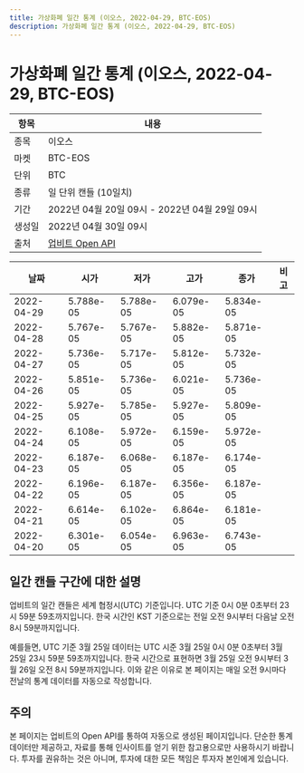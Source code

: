 ```yaml
---
title: 가상화폐 일간 통계 (이오스, 2022-04-29, BTC-EOS)
description: 가상화폐 일간 통계 (이오스, 2022-04-29, BTC-EOS)
---
```



가상화폐 일간 통계 (이오스, 2022-04-29, BTC-EOS)
===

|항목|내용|
|--|--|
|종목|이오스|
|마켓|BTC-EOS|
|단위|BTC|
|종류|일 단위 캔들 (10일치)|
|기간|2022년 04월 20일 09시 - 2022년 04월 29일 09시|
|생성일|2022년 04월 30일 09시|
|출처|[업비트 Open API](https://docs.upbit.com)|


|날짜|시가|저가|고가|종가|비고|
|--|--|--|--|--|--|
|2022-04-29|5.788e-05|5.788e-05|6.079e-05|5.834e-05|    |
|2022-04-28|5.767e-05|5.767e-05|5.882e-05|5.871e-05|    |
|2022-04-27|5.736e-05|5.717e-05|5.812e-05|5.732e-05|    |
|2022-04-26|5.851e-05|5.736e-05|6.021e-05|5.736e-05|    |
|2022-04-25|5.927e-05|5.785e-05|5.927e-05|5.809e-05|    |
|2022-04-24|6.108e-05|5.972e-05|6.159e-05|5.972e-05|    |
|2022-04-23|6.187e-05|6.068e-05|6.187e-05|6.174e-05|    |
|2022-04-22|6.196e-05|6.187e-05|6.356e-05|6.187e-05|    |
|2022-04-21|6.614e-05|6.102e-05|6.864e-05|6.181e-05|    |
|2022-04-20|6.301e-05|6.054e-05|6.963e-05|6.743e-05|    |


일간 캔들 구간에 대한 설명
---


업비트의 일간 캔들은 세계 협정시(UTC) 기준입니다. 
UTC 기준 0시 0분 0초부터 23시 59분 59초까지입니다. 
한국 시간인 KST 기준으로는 전일 오전 9시부터 다음날 오전 8시 59분까지입니다. 


예를들면, UTC 기준 3월 25일 데이터는 UTC 시준 3월 25일 0시 0분 0초부터 3월 25일 23시 59분 59초까지입니다. 
한국 시간으로 표현하면 3월 25일 오전 9시부터 3월 26일 오전 8시 59분까지입니다. 
이와 같은 이유로 본 페이지는 매일 오전 9시마다 전날의 통계 데이터를 자동으로 작성합니다. 


주의
---


본 페이지는 업비트의 Open API를 통하여 자동으로 생성된 페이지입니다. 
단순한 통계 데이터만 제공하고, 자료를 통해 인사이트를 얻기 위한 참고용으로만 사용하시기 바랍니다. 
투자를 권유하는 것은 아니며, 투자에 대한 모든 책임은 투자자 본인에게 있습니다. 
